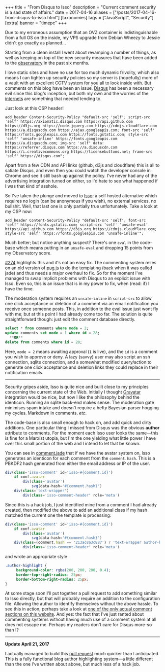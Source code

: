 +++
title = "From Disqus to Isso"
description = "Current comment security is a sad state of affairs."
date = 2017-04-16
aliases = ["/posts/2017-04-16-from-disqus-to-isso.html"]
[taxonomies]
tags = ["JavaScript", "Security"]
[extra]
banner = "timepc"
+++

Due to my erroneous assumption that an OVZ container is indistinguishable from a full OS on the inside, my VPS upgrade from Debian Wheezy to Jessie didn't go exactly as planned&hellip;

Starting from a clean install I went about revamping a number of things, as well as keeping on top of the new security measures that have been added to the [observatory](https://observatory.mozilla.org) in the past six months.

I love static sites and have no use for too much dynamic frivolity, which also means I can tighten up security policies so my server is (hopefully) more of a vault with an excellent CCTV system for you all to look inside with.
But comments on this blog have been an issue.
[Disqus](https://disqus.com) has been a necessary evil since this blog's inception, but both my own and the worries of the [internets](https://stiobhart.net/2017-02-21-disqusting/) are something that needed tending to.

<!-- more -->
Just look at this CSP header!

```
add_header Content-Security-Policy "default-src 'self'; script-src 'self' https://axiomatic.disqus.com https://api.github.com https://d3js.org https://code.jquery.com https://cdnjs.cloudflare.com https://a.disquscdn.com https://ajax.googleapis.com; font-src 'self' https://fonts.googleapis.com https://fonts.gstatic.com; style-src 'self' 'unsafe-inline' https://fonts.googleapis.com https://a.disquscdn.com; img-src 'self' data: https://referrer.disqus.com https://a.disquscdn.com https://i.creativecommons.org https://licensebuttons.net; frame-src 'self' https://disqus.com";
```

Apart from a few CDN and API links (github, d3js and cloudflare) this is all to satiate Disqus, and even then you could watch the developer console in Chrome and see it still bash up against the policy.
I've never had any of the advertising integration turned on either, so I'd hate to see what happened if I was that kind of asshole.

So I've taken the plunge and moved to [Isso](https://posativ.org/isso/): a self hosted alternative which requires no login (can be anonymous if you wish), no external services, no bullshit.
Well, that last one is only partially true unfortunately.
Take a look at my CSP now:

```
add_header Content-Security-Policy "default-src 'self'; font-src 'self' https://fonts.gstatic.com; script-src 'self' 'unsafe-eval' https://api.github.com https://d3js.org https://cdnjs.cloudflare.com; style-src 'self' https://fonts.googleapis.com 'unsafe-inline'";
```

Much better; but notice anything suspect? There's one `eval` in the code-base which means putting in an `unsafe-eval` and dropping 15 points from my Observatory score.

[#274](https://github.com/posativ/isso/issues/274) highlights this and it's not an easy fix.
The commenting system relies on an old version of [pug.js](https://pugjs.org/api/getting-started.html) to do the templating (back when it was called jade) and thus needs a major overhaul to fix.
So for the moment I've managed to swap implicit problems with Disqus to an explicit issue with Isso.
Even so, this is an issue that is in my power to fix, when (read: if) I have the time.

The moderation system requires an `unsafe-inline` in `script-src` to allow one click acceptance or deletion of a comment via an email notification you receive once someone posts.
This, in addition to the eval issue just wont fly with me; but at this point I had already come too far.
The solution is quite straightforward though: just edit the comment database directly.

``` sql
select * from comments where mode = 2;
update comments set mode = 1 where id = 28;
  **OR**
delete from comments where id = 28;
```

Here, `mode = 2` means awaiting approval (`1` is live), and the `id` is a comment you wish to approve or deny.
A lazy (savvy) user may also script an ssh connection, sqlite connection, and a somewhat modified query/action to generate one click acceptance and deletion links they could replace in their notification emails.

---

Security gripes aside, Isso is quite nice and built close to my principles concerning the current state of the Web.
Initially I thought [Gravatar](https://secure.gravatar.com/) integration would be nice, but now I like the philosophy behind the identicon.
Running an sqlite back-end makes sense.
The moderation gate minimises spam intake and doesn't require a hefty Bayesian parser hogging my cycles.
Markdown in comments. *etc*.

The code-base is also small enough to hack on, and add quick and dirty additions.
One particular thing I missed from Disqus was the obvious **author** attribute to comments.
For the moment each Isso user looks the same&mdash;this is fine for a Marxist utopia, but I'm the one yielding what little power I have over this small portion of the web and I intend to let that be known.

You can see in [comment.jade](https://github.com/posativ/isso/blob/d37b5bb030701a601854e463c1789325084ce10b/isso/js/app/text/comment.jade) that if we have the avatar system on, Isso generates an identicon for each comment from the `comment.hash`.
This is a PBKDF2 hash generated from either the email address or IP of the user.

``` javascript
div(class='isso-comment' id='isso-#{comment.id}')
    if conf.avatar
        div(class='avatar')
            svg(data-hash='#{comment.hash}')
    div(class='text-wrapper')
        div(class='isso-comment-header' role='meta')
```

Since this is a hack job, I just identified mine from a comment I had already created, then modified the above to add an additional class if my hash matched the current one the template is processing:

``` javascript
div(class='isso-comment' id='isso-#{comment.id}')
    if conf.avatar
        div(class='avatar')
            svg(data-hash='#{comment.hash}')
    div(class=(comment.hash == '213ac8a3c887') ? 'text-wrapper author-highlight' : 'text-wrapper')
        div(class='isso-comment-header' role='meta')
```

and wrote an appropriate style

``` css
.author-highlight {
￼    background-color: rgba(200, 200, 200, 0.4);
￼    border-top-right-radius: 25px;
￼    border-bottom-right-radius: 25px;
}
```

At some stage soon I'll put together a pull request to add something similar to Isso directly, but that will probably require an addition to the configuration file. Allowing the author to identify themselves without the above hassle.
To see this in action, perhaps take a look at [one of the only actual comment sections on this website](/converting-4k-content-for-samsung-uhd-televisions).
And yes: the fact that I've just ranted about commenting systems without having much use of a comment system at all does not escape me.
Perhaps my readers don't care for Disqus more-so than I?

---

**Update April 21, 2017**

I actually managed to build this [pull request](https://github.com/posativ/isso/pull/321) much quicker than I anticipated.
This is a fully functional blog author highlighting system&mdash;a little different than the one I've written about above, but much less of a hack job.

